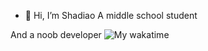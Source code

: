 - 👋 Hi, I’m Shadiao
A middle school student

And a noob developer
![My wakatime](https://wakatime.com/share/@b78eaee7-63d6-4b58-bccf-5eba28295435/3099855c-25a0-4525-b071-c0b31c1c7e1e.svg "wakatime")

<!---
114514-homo-lab/114514-homo-lab is a ✨ special ✨ repository because its `README.md` (this file) appears on your GitHub profile.
You can click the Preview link to take a look at your changes.
--->
